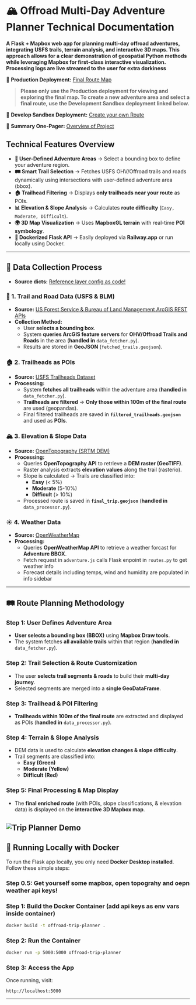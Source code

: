 # 🏔️ Offroad Multi-Day Adventure Planner Technical Documentation

**A Flask + Mapbox web app for planning multi-day offroad adventures, integrating USFS trails, terrain analysis, and interactive 3D maps. This approach allows for a clear demonstration of geospatial Python methods while leveraging Mapbox for first-class interactive visualization. Processing logs are live streamed to the user for extra dorkiness**

🔗 **Production Deployment:** [Final Route Map](https://offroad-trip-planner-production.up.railway.app/adventure)

> **Please only use the Production deployment for viewing and exploring the final map. To create a new adventure area and select a final route, use the Development Sandbox deployment linked below.**

🔗 **Develop Sandbox Deployment:** [Create your own Route](https://offroad-trip-planner-develop.up.railway.app/)

🔗 **Summary One-Pager:** [Overview of Project](https://smythgeospatial.com/wp-content/uploads/2025/02/OnX-Summary-One-Pager.pdf)

## **Technical Features Overview**

- **📍 User-Defined Adventure Areas** → Select a bounding box to define your adventure region.
- **🛤️ Smart Trail Selection** → Fetches USFS OHV/Offroad trails and roads dynamically using intersections with user-defined adventure area (bbox).
- **🏠 Trailhead Filtering** → Displays **only trailheads near your route** as POIs.
- **📊 Elevation & Slope Analysis** → Calculates **route difficulty** (`Easy, Moderate, Difficult`).
- **🌍 3D Map Visualization** → Uses **MapboxGL terrain** with real-time **POI symbology**.
- **🚀 Dockerized Flask API** → Easily deployed via **Railway.app** or run locally using Docker.

---

## **📡 Data Collection Process**

- **Source dicts:** [Reference layer config as code!](https://github.com/psmyth2/offroad-trip-planner/blob/main/app/reference_layers.py)

### **📍 1. Trail and Road Data (USFS & BLM)**

- **Source:** [US Forest Service & Bureau of Land Management ArcGIS REST APIs](https://data-usfs.hub.arcgis.com/)
- **Collection Method:**
  - User **selects a bounding box**.
  - System **queries ArcGIS feature servers** for **OHV/Offroad Trails and Roads** in the area (**handled in** `data_fetcher.py`).
  - Results are stored in **GeoJSON** (`fetched_trails.geojson`).

### **🏠 2. Trailheads as POIs**

- **Source:** [USFS Trailheads Dataset](https://data-usfs.hub.arcgis.com/)
- **Processing:**
  - System **fetches all trailheads** within the adventure area (**handled in** `data_fetcher.py`).
  - **Trailheads are filtered** → **Only those within 100m of the final route** are used (geopandas).
  - Final filtered trailheads are saved in **`filtered_trailheads.geojson`** and used as **POIs**.

### **🏔️ 3. Elevation & Slope Data**

- **Source:** [OpenTopography (SRTM DEM)](https://opentopography.org/developers)
- **Processing:**
  - Queries **OpenTopography API** to retrieve a **DEM raster (GeoTIFF)**.
  - Raster analysis extracts **elevation values** along the trail (rasterio).
  - Slope is calculated → Trails are classified into:
    - **Easy** (< 5%)
    - **Moderate** (5-10%)
    - **Difficult** (> 10%)
  - Processed route is saved in **`final_trip.geojson`** (**handled in** `data_processor.py`).

### **☀️ 4. Weather Data**

- **Source:** [OpenWeatherMap](https://openweathermap.org/api)
- **Processing:**
  - Queries **OpenWeatherMap API** to retrieve a weather forcast for **Adventure BBOX**.
  - Fetch request in `adventure.js` calls Flask enpoint in `routes.py` to get weather info
  - Forecast details including temps, wind and humidity are populated in info sidebar

---

## **🛤️ Route Planning Methodology**

### **Step 1: User Defines Adventure Area**

- **User selects a bounding box (BBOX)** using **Mapbox Draw tools**.
- The system fetches **all available trails** within that region (**handled in** `data_fetcher.py`).

### **Step 2: Trail Selection & Route Customization**

- The user **selects trail segments & roads** to build their **multi-day journey**.
- Selected segments are merged into a **single GeoDataFrame**.

### **Step 3: Trailhead & POI Filtering**

- **Trailheads within 100m of the final route** are extracted and displayed as POIs (**handled in** `data_processor.py`).

### **Step 4: Terrain & Slope Analysis**

- DEM data is used to calculate **elevation changes & slope difficulty**.
- Trail segments are classified into:
  - **Easy (Green)**
  - **Moderate (Yellow)**
  - **Difficult (Red)**

### **Step 5: Final Processing & Map Display**

- The **final enriched route** (with POIs, slope classifications, & elevation data) is displayed on the **interactive 3D Mapbox map**.

![Trip Planner Demo](https://smythgeospatial.com/wp-content/uploads/2025/02/demo.gif)
---

## **🚀 Running Locally with Docker**

To run the Flask app locally, you only need **Docker Desktop installed**. Follow these simple steps:

### **Step 0.5: Get yourself some mapbox, open topograhy and oepn weather api keys!**

### **Step 1: Build the Docker Container (add api keys as env vars inside container)**

```bash
docker build -t offroad-trip-planner .
```

### **Step 2: Run the Container**

```bash
docker run -p 5000:5000 offroad-trip-planner
```

### **Step 3: Access the App**

Once running, visit:

```
http://localhost:5000
```

---
